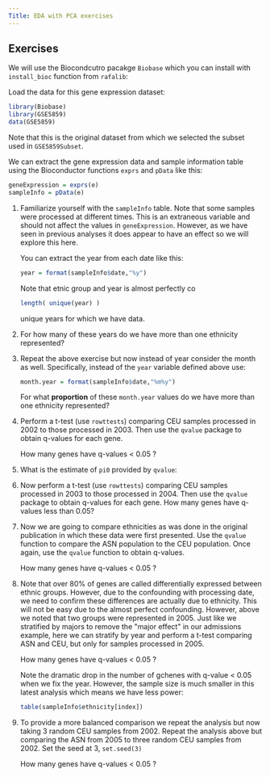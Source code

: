 ```yaml
---
Title: EDA with PCA exercises
---
```


## Exercises

We will use the Biocondcutro pacakge `Biobase` which you can install with `install_bioc` function from `rafalib`:


Load the data for this gene expression dataset:


```r
library(Biobase)
library(GSE5859)
data(GSE5859)
```

Note that this is the original dataset from which we selected the subset used in `GSE5859Subset`. 

We can extract the gene expression data and sample information table using the Bioconductor functions `exprs` and `pData` like this:


```r
geneExpression = exprs(e)
sampleInfo = pData(e)
```

1. Familiarize yourself with the `sampleInfo` table. Note that some samples were processed at different times. This is an extraneous variable and should not affect the values in `geneExpression`. However, as we have seen in previous analyses it does appear to have an effect so we will explore this here.

    You can extract the year from each date like this:
    
    
    ```r
    year = format(sampleInfo$date,"%y")
    ```

    Note that etnic group and year is almost perfectly co

    
    ```r
    length( unique(year) )
    ```
  
    unique years for which we have data.

1. For how many of these years do we have more than one ethnicity represented?


2. Repeat the above exercise but now instead of year consider the month as well. Specifically, instead of the `year` variable defined above use:

    
    ```r
    month.year = format(sampleInfo$date,"%m%y")
    ```

    For what **proportion** of these `month.year` values do we have more than one ethnicity represented?



3. Perform a t-test (use `rowttests`) comparing CEU samples processed in 2002 to those processed in 2003. Then use the `qvalue` package to obtain q-values for each gene. 

    How many genes have q-values < 0.05 ?


4. What is the estimate of `pi0` provided by `qvalue`: 


5. Now perform a t-test (use `rowttests`) comparing CEU samples processed in 2003 to those processed in 2004. Then use the `qvalue` package to obtain q-values for each gene. How many genes have q-values less than 0.05?




6. Now we are going to compare ethnicities as was done in the original publication in which these data were first presented. Use the `qvalue` function to compare the ASN population to the CEU population. Once again, use the `qvalue` function to obtain q-values.

    How many genes have q-values < 0.05 ?




7. Note that over 80% of genes are called differentially expressed between ethnic groups. However, due to the confounding with processing date, we need to confirm these differences are actually due to ethnicity. This will not be easy due to the almost perfect confounding. However, above we noted that two groups were represented in 2005. Just like we stratified by majors to remove the "major effect" in our admissions example, here we can stratify by year and perform a t-test comparing ASN and CEU, but only for samples processed in 2005.

    How many genes have q-values < 0.05 ?



    Note the dramatic drop in the number of gchenes with q-value < 0.05 when we fix the year. However, the sample size is much smaller in this latest analysis which means we have less power:

    
    ```r
    table(sampleInfo$ethnicity[index])
    ```


8. To provide a more balanced comparison we repeat the analysis but now taking 3 random CEU samples from 2002. Repeat the analysis above but comparing the ASN from 2005 to three random CEU samples from 2002. Set the seed at 3, `set.seed(3)`

    How many genes have q-values < 0.05 ?
  



